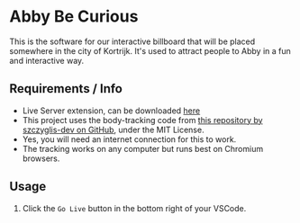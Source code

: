 # Abby Be Curious
This is the software for our interactive billboard that will be placed somewhere in the city of Kortrijk. It's used to attract people to Abby in a fun and interactive way.

## Requirements / Info
- Live Server extension, can be downloaded [here](https://marketplace.visualstudio.com/items?itemName=ritwickdey.LiveServer)
- This project uses the body-tracking code from [this repository by szczyglis-dev on GitHub](https://github.com/szczyglis-dev/js-ai-body-tracker), under the MIT License.
- Yes, you will need an internet connection for this to work.
- The tracking works on any computer but runs best on Chromium browsers.

## Usage
1. Click the `Go Live` button in the bottom right of your VSCode.